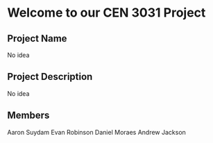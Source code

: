 # Welcome to our CEN 3031 Project 

## Project Name
No idea

## Project Description
No idea
## Members
Aaron Suydam
Evan Robinson
Daniel Moraes
Andrew Jackson